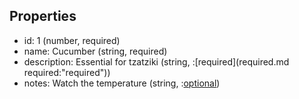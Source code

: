 ## Properties

- id: 1 (number, required)
- name: Cucumber (string, required)
- description: Essential for tzatziki (string, :[required](required.md required:"required"))
- notes: Watch the temperature (string, :[optional](required.md))
